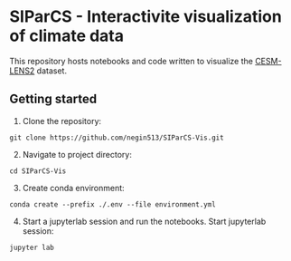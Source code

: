 # SIParCS - Interactivite visualization of climate data

This repository hosts notebooks and code written to visualize the [CESM-LENS2](https://www.cesm.ucar.edu/community-projects/lens2) dataset.

## Getting started

1. Clone the repository:

`git clone https://github.com/negin513/SIParCS-Vis.git`

2. Navigate to project directory:

`cd SIParCS-Vis`

3. Create conda environment:

`conda create --prefix ./.env --file environment.yml`

4. Start a jupyterlab session and run the notebooks. Start jupyterlab session:

`jupyter lab`